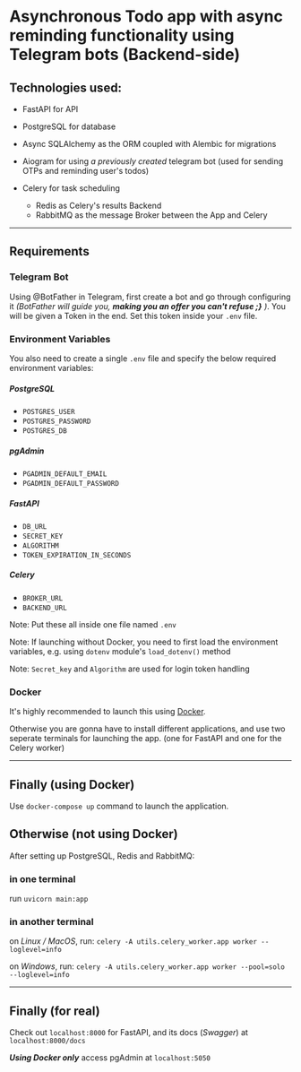 # Asynchronous Todo app with async reminding functionality using Telegram bots (Backend-side)


## Technologies used:
- FastAPI for API
- PostgreSQL for database
- Async SQLAlchemy as the ORM coupled with Alembic for migrations
- Aiogram for using _a previously created_ telegram bot (used for sending OTPs and reminding user's todos)

- Celery for task scheduling
    - Redis as Celery's results Backend
    - RabbitMQ as the message Broker between the App and Celery
---

## Requirements

### Telegram Bot
Using @BotFather in Telegram, first create a bot and go through configuring it _(BotFather will guide you, __making you an offer you can't refuse ;}__ )_. You will be given a Token in the end. Set this token inside your `.env` file.

### Environment Variables
You also need to create a single `.env` file and specify the below required environment variables:

##### PostgreSQL
- `POSTGRES_USER`
- `POSTGRES_PASSWORD`
- `POSTGRES_DB`

##### pgAdmin
- `PGADMIN_DEFAULT_EMAIL`
- `PGADMIN_DEFAULT_PASSWORD`

##### FastAPI
- `DB_URL`
- `SECRET_KEY`
- `ALGORITHM`
- `TOKEN_EXPIRATION_IN_SECONDS`

##### Celery
- `BROKER_URL`
- `BACKEND_URL`

Note: Put these all inside one file named `.env`

Note: If launching without Docker, you need to first load the environment variables, e.g. using `dotenv` module's `load_dotenv()` method

Note: `Secret_key` and `Algorithm` are used for login token handling

### Docker
It's highly recommended to launch this using [Docker](https://www.docker.com).

Otherwise you are gonna have to install different applications, and use two seperate terminals for launching the app. (one for FastAPI and one for the Celery worker)


---

## Finally (using Docker)
Use `docker-compose up` command to launch the application.

## Otherwise (not using Docker)
After setting up PostgreSQL, Redis and RabbitMQ:
### in one terminal
run `uvicorn main:app`
### in another terminal
on _Linux / MacOS_, run: `celery -A utils.celery_worker.app worker --loglevel=info`

on _Windows_, run: `celery -A utils.celery_worker.app worker --pool=solo --loglevel=info`

---
## Finally (for real)
Check out `localhost:8000` for FastAPI, and its docs (_Swagger_) at `localhost:8000/docs`

___Using Docker only___ access pgAdmin at `localhost:5050`
